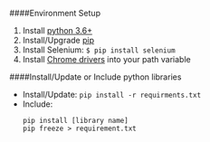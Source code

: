 ####Environment Setup

1. Install [python 3.6+](https://www.python.org/)
2. Install/Upgrade [pip](https://pip.pypa.io/en/stable/installing/)
3. Install Selenium: ```$ pip install selenium```
4. Install [Chrome drivers](https://sites.google.com/a/chromium.org/chromedriver/downloads) into your path variable

####Install/Update or Include python libraries

* Install/Update: ```pip install -r requirments.txt```
* Include:
  ```
  pip install [library name]
  pip freeze > requirement.txt
  ```
